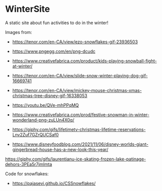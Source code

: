# WinterSite
 A static site about fun activities to do in the winter!

Images from:

- https://tenor.com/en-CA/view/ezo-snowflakes-gif-23936503

- https://www.pngegg.com/en/png-dcudc

- https://www.creativefabrica.com/product/kids-playing-snowball-fight-at-winter/

- https://tenor.com/en-CA/view/slide-snow-winter-playing-dog-gif-16669741

- https://tenor.com/en-CA/view/mickey-mouse-christmas-xmas-christmas-tree-disney-gif-16338053

- https://youtu.be/QVe-mhPPqMQ

- https://www.creativefabrica.com/prod/festive-snowman-in-winter-wonderland-png-zuLUn4X0q/

- https://giphy.com/gifs/lifetimetv-christmas-lifetime-reservations-Lnv2Zuf7GZrQUCSaf0

- https://www.disneyfoodblog.com/2021/11/06/disney-worlds-giant-gingerbread-house-has-a-new-look-this-year/

https://giphy.com/gifs/laurentianu-ice-skating-frozen-lake-patinage-dehors-3PEa5r7jmlmta


Code for snowflakes:

- https://pajasevi.github.io/CSSnowflakes/


